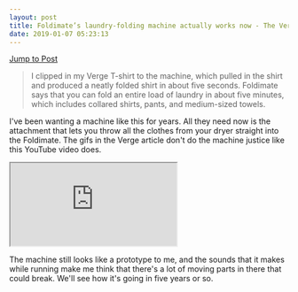 ```yaml
---
layout: post
title: Foldimate’s laundry-folding machine actually works now - The Verge
date: 2019-01-07 05:23:13
---
```

[Jump to Post](https://www.theverge.com/2019/1/7/18171441/foldimate-laundry-folding-robot-ces-2019)

> I clipped in my Verge T-shirt to the machine, which pulled in the shirt and produced a neatly folded shirt in about five seconds. Foldimate says that you can fold an entire load of laundry in about five minutes, which includes collared shirts, pants, and medium-sized towels.

I've been wanting a machine like this for years. All they need now is the attachment that lets you throw all the clothes from your dryer straight into the Foldimate. The gifs in the Verge article don't do the machine justice like this YouTube video does.


<div class="embed-responsive embed-responsive-16by9">
  <iframe src="https://www.youtube.com/embed/qHljT48dz-U" allowfullscreen></iframe>
</div>


The machine still looks like a prototype to me, and the sounds that it makes while running make me think that there's a lot of moving parts in there that could break. We'll see how it's going in five years or so.
